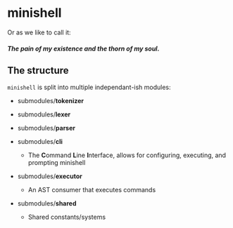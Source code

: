 # minishell

Or as we like to call it:

##### The pain of my existence and the thorn of my soul.

## The structure

`minishell` is split into multiple independant-ish modules:

- submodules/**tokenizer**

- submodules/**lexer**

- submodules/**parser**

- submodules/**cli**
  - The **C**ommand **L**ine **I**nterface, allows for configuring, executing, and prompting minishell

- submodules/**executor**
  - An AST consumer that executes commands

- submodules/**shared**
  - Shared constants/systems
